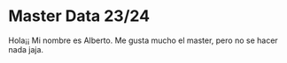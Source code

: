 # Master Data 23/24

Hola¡¡ Mi nombre es Alberto. Me gusta mucho el master, pero no se hacer nada jaja.